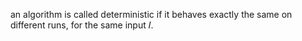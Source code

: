 an algorithm is called deterministic if it behaves exactly the same on different runs, for the same input 𝐼.